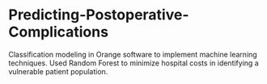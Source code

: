 # Predicting-Postoperative-Complications
Classification modeling in Orange software to implement machine learning techniques. Used Random Forest to minimize hospital costs in identifying a vulnerable patient population.

